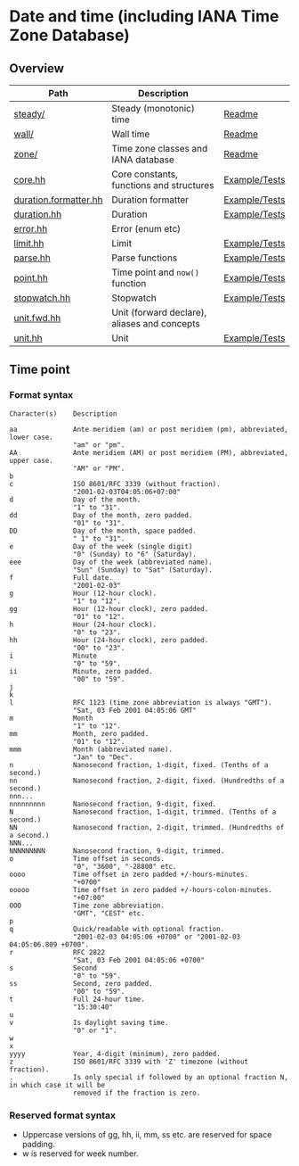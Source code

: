 # Date and time (including IANA Time Zone Database)

## Overview

| Path                                           | Description                                  |                                             |
| ---------------------------------------------- | -------------------------------------------- | ------------------------------------------- |
| [steady/](steady)                              | Steady (monotonic) time                      | [Readme](steady/README.md)                  |
| [wall/](wall)                                  | Wall time                                    | [Readme](wall/README.md)                    |
| [zone/](zone)                                  | Time zone classes and IANA database          | [Readme](zone/README.md)                    |
| [core.hh](core.hh)                             | Core constants, functions and structures     | [Example/Tests](core.test.cc)               |
| [duration.formatter.hh](duration.formatter.hh) | Duration formatter                           | [Example/Tests](duration.formatter.test.cc) |
| [duration.hh](duration.hh)                     | Duration                                     | [Example/Tests](duration.test.cc)           |
| [error.hh](error.hh)                           | Error (enum etc)                             |                                             |
| [limit.hh](limit.hh)                           | Limit                                        | [Example/Tests](limit.test.cc)              |
| [parse.hh](parse.hh)                           | Parse functions                              | [Example/Tests](parse.test.cc)              |
| [point.hh](point.hh)                           | Time point and `now()` function              | [Example/Tests](point.test.cc)              |
| [stopwatch.hh](stopwatch.hh)                   | Stopwatch                                    | [Example/Tests](stopwatch.test.cc)          |
| [unit.fwd.hh](unit.fwd.hh)                     | Unit (forward declare), aliases and concepts |                                             |
| [unit.hh](unit.hh)                             | Unit                                         | [Example/Tests](unit.test.cc)               |


## Time point

### Format syntax

    Character(s)    Description

    aa              Ante meridiem (am) or post meridiem (pm), abbreviated, lower case.
                    "am" or "pm".
    AA              Ante meridiem (AM) or post meridiem (PM), abbreviated, upper case.
                    "AM" or "PM".
    b
    c               ISO 8601/RFC 3339 (without fraction).
                    "2001-02-03T04:05:06+07:00"
    d               Day of the month.
                    "1" to "31".
    dd              Day of the month, zero padded.
                    "01" to "31".
    DD              Day of the month, space padded.
                    " 1" to "31".
    e               Day of the week (single digit)
                    "0" (Sunday) to "6" (Saturday).
    eee             Day of the week (abbreviated name).
                    "Sun" (Sunday) to "Sat" (Saturday).
    f               Full date.
                    "2001-02-03"
    g               Hour (12-hour clock).
                    "1" to "12".
    gg              Hour (12-hour clock), zero padded.
                    "01" to "12".
    h               Hour (24-hour clock).
                    "0" to "23".
    hh              Hour (24-hour clock), zero padded.
                    "00" to "23".
    i               Minute
                    "0" to "59".
    ii              Minute, zero padded.
                    "00" to "59".
    j
    k
    l               RFC 1123 (time zone abbreviation is always "GMT").
                    "Sat, 03 Feb 2001 04:05:06 GMT"
    m               Month
                    "1" to "12".
    mm              Month, zero padded.
                    "01" to "12".
    mmm             Month (abbreviated name).
                    "Jan" to "Dec".
    n               Nanosecond fraction, 1-digit, fixed. (Tenths of a second.)
    nn              Nanosecond fraction, 2-digit, fixed. (Hundredths of a second.)
    nnn...
    nnnnnnnnn       Nanosecond fraction, 9-digit, fixed.
    N               Nanosecond fraction, 1-digit, trimmed. (Tenths of a second.)
    NN              Nanosecond fraction, 2-digit, trimmed. (Hundredths of a second.)
    NNN...
    NNNNNNNNN       Nanosecond fraction, 9-digit, trimmed.
    o               Time offset in seconds.
                    "0", "3600", "-28800" etc.
    oooo            Time offset in zero padded +/-hours-minutes.
                    "+0700"
    ooooo           Time offset in zero padded +/-hours-colon-minutes.
                    "+07:00"
    OOO             Time zone abbreviation.
                    "GMT", "CEST" etc.
    p
    q               Quick/readable with optional fraction.
                    "2001-02-03 04:05:06 +0700" or "2001-02-03 04:05:06.809 +0700".
    r               RFC 2822
                    "Sat, 03 Feb 2001 04:05:06 +0700"
    s               Second
                    "0" to "59".
    ss              Second, zero padded.
                    "00" to "59".
    t               Full 24-hour time.
                    "15:30:40"
    u
    v               Is daylight saving time.
                    "0" or "1".
    w
    x
    yyyy            Year, 4-digit (minimum), zero padded.
    z               ISO 8601/RFC 3339 with 'Z' timezone (without fraction).
    .               Is only special if followed by an optional fraction N, in which case it will be
                    removed if the fraction is zero.

### Reserved format syntax

 * Uppercase versions of gg, hh, ii, mm, ss etc. are reserved for space padding.
 * w is reserved for week number.
